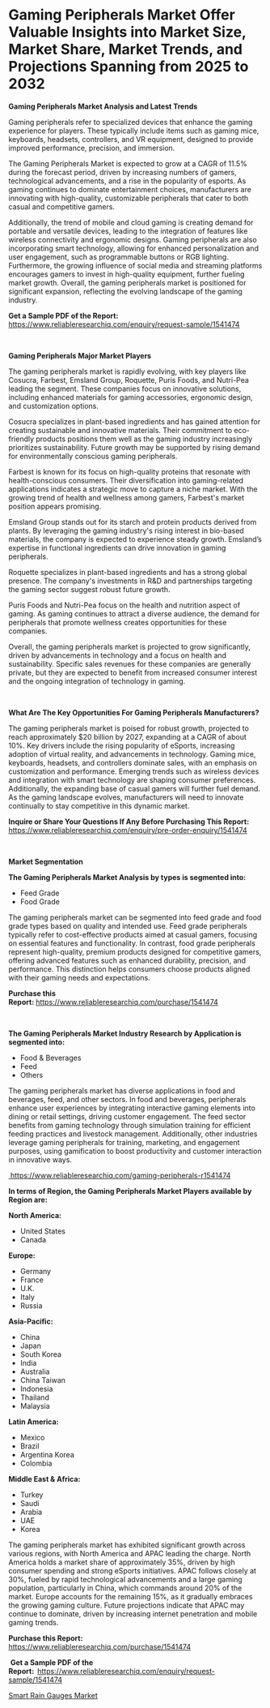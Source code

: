 <p><h1>Gaming Peripherals Market Offer Valuable Insights into Market Size, Market Share, Market Trends, and Projections Spanning from 2025 to 2032</h1></p><p><strong>Gaming Peripherals Market Analysis and Latest Trends</strong></p>
<p><p>Gaming peripherals refer to specialized devices that enhance the gaming experience for players. These typically include items such as gaming mice, keyboards, headsets, controllers, and VR equipment, designed to provide improved performance, precision, and immersion. </p><p>The Gaming Peripherals Market is expected to grow at a CAGR of 11.5% during the forecast period, driven by increasing numbers of gamers, technological advancements, and a rise in the popularity of esports. As gaming continues to dominate entertainment choices, manufacturers are innovating with high-quality, customizable peripherals that cater to both casual and competitive gamers. </p><p>Additionally, the trend of mobile and cloud gaming is creating demand for portable and versatile devices, leading to the integration of features like wireless connectivity and ergonomic designs. Gaming peripherals are also incorporating smart technology, allowing for enhanced personalization and user engagement, such as programmable buttons or RGB lighting. Furthermore, the growing influence of social media and streaming platforms encourages gamers to invest in high-quality equipment, further fueling market growth. Overall, the gaming peripherals market is positioned for significant expansion, reflecting the evolving landscape of the gaming industry.</p></p>
<p><strong>Get a Sample PDF of the Report:&nbsp;</strong> <a href="https://www.reliableresearchiq.com/enquiry/request-sample/1541474?utm_campaign=2293&utm_medium=2&utm_source=Github&utm_content=ia&utm_term=28022025&utm_id=gaming-peripherals">https://www.reliableresearchiq.com/enquiry/request-sample/1541474</a></p>
<p>&nbsp;</p>
<p><strong>Gaming Peripherals Major Market Players</strong></p>
<p><p>The gaming peripherals market is rapidly evolving, with key players like Cosucra, Farbest, Emsland Group, Roquette, Puris Foods, and Nutri-Pea leading the segment. These companies focus on innovative solutions, including enhanced materials for gaming accessories, ergonomic design, and customization options.</p><p>Cosucra specializes in plant-based ingredients and has gained attention for creating sustainable and innovative materials. Their commitment to eco-friendly products positions them well as the gaming industry increasingly prioritizes sustainability. Future growth may be supported by rising demand for environmentally conscious gaming peripherals.</p><p>Farbest is known for its focus on high-quality proteins that resonate with health-conscious consumers. Their diversification into gaming-related applications indicates a strategic move to capture a niche market. With the growing trend of health and wellness among gamers, Farbest's market position appears promising. </p><p>Emsland Group stands out for its starch and protein products derived from plants. By leveraging the gaming industry's rising interest in bio-based materials, the company is expected to experience steady growth. Emsland’s expertise in functional ingredients can drive innovation in gaming peripherals.</p><p>Roquette specializes in plant-based ingredients and has a strong global presence. The company's investments in R&D and partnerships targeting the gaming sector suggest robust future growth. </p><p>Puris Foods and Nutri-Pea focus on the health and nutrition aspect of gaming. As gaming continues to attract a diverse audience, the demand for peripherals that promote wellness creates opportunities for these companies.</p><p>Overall, the gaming peripherals market is projected to grow significantly, driven by advancements in technology and a focus on health and sustainability. Specific sales revenues for these companies are generally private, but they are expected to benefit from increased consumer interest and the ongoing integration of technology in gaming.</p></p>
<p>&nbsp;</p>
<p><strong>What Are The Key Opportunities For Gaming Peripherals Manufacturers?</strong></p>
<p><p>The gaming peripherals market is poised for robust growth, projected to reach approximately $20 billion by 2027, expanding at a CAGR of about 10%. Key drivers include the rising popularity of eSports, increasing adoption of virtual reality, and advancements in technology. Gaming mice, keyboards, headsets, and controllers dominate sales, with an emphasis on customization and performance. Emerging trends such as wireless devices and integration with smart technology are shaping consumer preferences. Additionally, the expanding base of casual gamers will further fuel demand. As the gaming landscape evolves, manufacturers will need to innovate continually to stay competitive in this dynamic market.</p></p>
<p><strong>Inquire or Share Your Questions If Any Before Purchasing This Report:</strong> <a href="https://www.reliableresearchiq.com/enquiry/pre-order-enquiry/1541474?utm_campaign=2293&utm_medium=2&utm_source=Github&utm_content=ia&utm_term=28022025&utm_id=gaming-peripherals">https://www.reliableresearchiq.com/enquiry/pre-order-enquiry/1541474</a></p>
<p>&nbsp;</p>
<p><strong>Market Segmentation</strong></p>
<p><strong>The Gaming Peripherals Market Analysis by types is segmented into:</strong></p>
<p><ul><li>Feed Grade</li><li>Food Grade</li></ul></p>
<p><p>The gaming peripherals market can be segmented into feed grade and food grade types based on quality and intended use. Feed grade peripherals typically refer to cost-effective products aimed at casual gamers, focusing on essential features and functionality. In contrast, food grade peripherals represent high-quality, premium products designed for competitive gamers, offering advanced features such as enhanced durability, precision, and performance. This distinction helps consumers choose products aligned with their gaming needs and expectations.</p></p>
<p><strong>Purchase this Report:&nbsp;</strong><a href="https://www.reliableresearchiq.com/purchase/1541474?utm_campaign=2293&utm_medium=2&utm_source=Github&utm_content=ia&utm_term=28022025&utm_id=gaming-peripherals">https://www.reliableresearchiq.com/purchase/1541474</a></p>
<p>&nbsp;</p>
<p><strong>The Gaming Peripherals Market Industry Research by Application is segmented into:</strong></p>
<p><ul><li>Food & Beverages</li><li>Feed</li><li>Others</li></ul></p>
<p><p>The gaming peripherals market has diverse applications in food and beverages, feed, and other sectors. In food and beverages, peripherals enhance user experiences by integrating interactive gaming elements into dining or retail settings, driving customer engagement. The feed sector benefits from gaming technology through simulation training for efficient feeding practices and livestock management. Additionally, other industries leverage gaming peripherals for training, marketing, and engagement purposes, using gamification to boost productivity and customer interaction in innovative ways.</p></p>
<p><a href="https://www.reliableresearchiq.com/gaming-peripherals-r1541474?utm_campaign=2293&utm_medium=2&utm_source=Github&utm_content=ia&utm_term=28022025&utm_id=gaming-peripherals">&nbsp;https://www.reliableresearchiq.com/gaming-peripherals-r1541474</a></p>
<p><strong>In terms of Region, the Gaming Peripherals Market Players available by Region are:</strong></p>
<p>
    <p> <strong> North America: </strong>
        <ul>
            <li>United States</li>
            <li>Canada</li>
        </ul>
        </p> 
    <p> <strong> Europe: </strong>
        <ul>
            <li>Germany</li>
            <li>France</li>
            <li>U.K.</li>
            <li>Italy</li>
            <li>Russia</li>
        </ul>
        </p> 
    <p> <strong> Asia-Pacific: </strong>
        <ul>
            <li>China</li>
            <li>Japan</li>
            <li>South Korea</li>
            <li>India</li>
            <li>Australia</li>
            <li>China Taiwan</li>
            <li>Indonesia</li>
            <li>Thailand</li>
            <li>Malaysia</li>
        </ul>
        </p> 
    <p> <strong> Latin America: </strong>
        <ul>
            <li>Mexico</li>
            <li>Brazil</li>
            <li>Argentina Korea</li>
            <li>Colombia</li>
        </ul>
        </p> 
    <p> <strong> Middle East & Africa: </strong>
        <ul>
            <li>Turkey</li>
            <li>Saudi</li>
            <li>Arabia</li>
            <li>UAE</li>
            <li>Korea</li>
        </ul>
    </p>
    </p>
<p><p>The gaming peripherals market has exhibited significant growth across various regions, with North America and APAC leading the charge. North America holds a market share of approximately 35%, driven by high consumer spending and strong eSports initiatives. APAC follows closely at 30%, fueled by rapid technological advancements and a large gaming population, particularly in China, which commands around 20% of the market. Europe accounts for the remaining 15%, as it gradually embraces the growing gaming culture. Future projections indicate that APAC may continue to dominate, driven by increasing internet penetration and mobile gaming trends.</p></p>
<p><strong>Purchase this Report: </strong><a href="https://www.reliableresearchiq.com/purchase/1541474?utm_campaign=2293&utm_medium=2&utm_source=Github&utm_content=ia&utm_term=28022025&utm_id=gaming-peripherals">https://www.reliableresearchiq.com/purchase/1541474</a></p>
<p>&nbsp;<strong>Get a Sample PDF of the Report:&nbsp;&nbsp;</strong><a href="https://www.reliableresearchiq.com/enquiry/request-sample/1541474?utm_campaign=2293&utm_medium=2&utm_source=Github&utm_content=ia&utm_term=28022025&utm_id=gaming-peripherals">https://www.reliableresearchiq.com/enquiry/request-sample/1541474</a></p>
<p><strong></strong></p>
<p><p><a href="https://github.com/penglatilles/Market-Research-Report-List-1/blob/main/smart-rain-gauges-market.md?utm_campaign=2293&utm_medium=2&utm_source=Github&utm_content=ia&utm_term=28022025&utm_id=gaming-peripherals">Smart Rain Gauges Market</a></p></p>